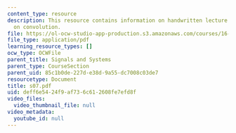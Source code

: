 ```yaml
---
content_type: resource
description: This resource contains information on handwritten lecture notes based
  on convolution.
file: https://ol-ocw-studio-app-production.s3.amazonaws.com/courses/16-01-unified-engineering-i-ii-iii-iv-fall-2005-spring-2006/deff6e5424f9af736c612608fe7efd8f_s07.pdf
file_type: application/pdf
learning_resource_types: []
ocw_type: OCWFile
parent_title: Signals and Systems
parent_type: CourseSection
parent_uid: 85c1b0de-227d-e38d-9a55-dc7008c03de7
resourcetype: Document
title: s07.pdf
uid: deff6e54-24f9-af73-6c61-2608fe7efd8f
video_files:
  video_thumbnail_file: null
video_metadata:
  youtube_id: null
---
```

